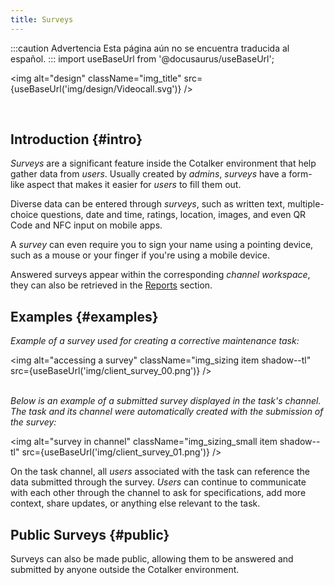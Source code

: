 ```yaml
---
title: Surveys
---
```


:::caution Advertencia
Esta página aún no se encuentra traducida al español.
:::
import useBaseUrl from '@docusaurus/useBaseUrl'; 


<img alt="design" className="img_title" src={useBaseUrl('img/design/Videocall.svg')} />

<br/>


## Introduction {#intro}
_Surveys_ are a significant feature inside the Cotalker environment that help gather data from _users_. Usually created by _admins_, _surveys_ have a form-like aspect that makes it easier for _users_ to fill them out.

Diverse data can be entered through _surveys_, such as written text, multiple-choice questions, date and time, ratings, location, images, and even QR Code and NFC input on mobile apps.

A _survey_ can even require you to sign your name using a pointing device, such as a mouse or your finger if you're using a mobile device.

Answered surveys appear within the corresponding _channel workspace_, they can also be retrieved in the [Reports](/docs/documentation/client/reports) section.

## Examples {#examples}
_Example of a survey used for creating a corrective maintenance task:_

<img alt="accessing a survey" className="img_sizing item shadow--tl" src={useBaseUrl('img/client_survey_00.png')} />
<br/>
<br/>

_Below is an example of a submitted survey displayed in the task's channel. The task and its channel were automatically created with the submission of the survey:_

<img alt="survey in channel" className="img_sizing_small item shadow--tl" src={useBaseUrl('img/client_survey_01.png')} />
<br/>

On the task channel, all _users_ associated with the task can reference the data submitted through the survey. _Users_ can continue to communicate with each other through the channel to ask for specifications, add more context, share updates, or anything else relevant to the task.

## Public Surveys {#public}
Surveys can also be made public, allowing them to be answered and submitted by anyone outside the Cotalker environment.

